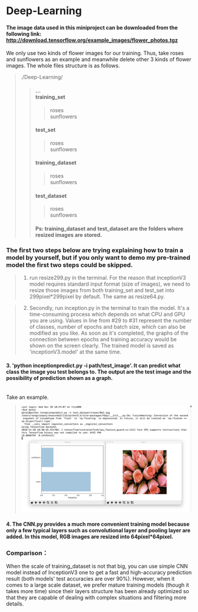 Deep-Learning
=============
#### The image data used in this miniproject can be downloaded from the following link: http://download.tensorflow.org/example_images/flower_photos.tgz

We only use two kinds of flower images for our training. Thus, take roses and sunflowers as an example and meanwhile delete other 3 kinds of flower images. The whole files structure is as follows.

>./Deep-Learning/
>>#### ... <br>training_set
>>>roses <br> sunflowers
>>#### test_set
>>>roses <br> sunflowers
>>#### training_dataset
>>>roses <br> sunflowers
>>#### test_dataset
>>>roses <br> sunflowers
>>#### Ps: training_dataset and test_dataset are the folders where resized images are stored. 

### The first two steps below are trying explaining how to train a model by yourself, but if you only want to demo my pre-trained model the first two steps could be skipped.
>1) run resize299.py in the terminal. For the reason that inceptionV3 model requires standard input format (size of images), we need to resize those images from both training_set and test_set into 299pixel*299pixel by default. The same as resize64.py.

>2) Secondly, run inception.py in the terminal to train the model. It's a time-consuming process which depends on what CPU and GPU you are using. Values in line from #29 to #31 represent the number of classes, number of epochs and batch size, which can also be modified as you like. As soon as it's completed, the graphs of the connection between epochs and training accuracy would be shown on the screen clearly. The trained model is saved as 'inceptionV3.model' at the same time.

#### 3. 'python inceptionpredict.py -i path/test_image'. It can predict what class the image you test belongs to. The output are the test image and the possibility of prediction shown as a graph. 
<br> Take an example. 
>![inception_test_result](https://github.com/LekaiSong/Deep-Learning/blob/master/inception_prediction_result.png)

#### 4. The CNN.py provides a much more convenient training model because only a few typical layers such as convolutional layer and pooling layer are added. In this model, RGB images are resized into 64pixel*64pixel.

### Comparison：

When the scale of training_dataset is not that big, you can use simple CNN model instead of InceptionV3 one to get a fast and high-accuracy prediction result (both models' test accuracies are over 90%). However, when it comes to a large scale dataset, we prefer mature training models (though it takes more time) since their layers structure has been already optimized so that they are capable of dealing with complex situations and filtering more details.
